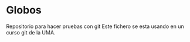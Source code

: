 # Globos
Repositorio para hacer pruebas con git
Este fichero se esta usando en un curso git de la UMA.
